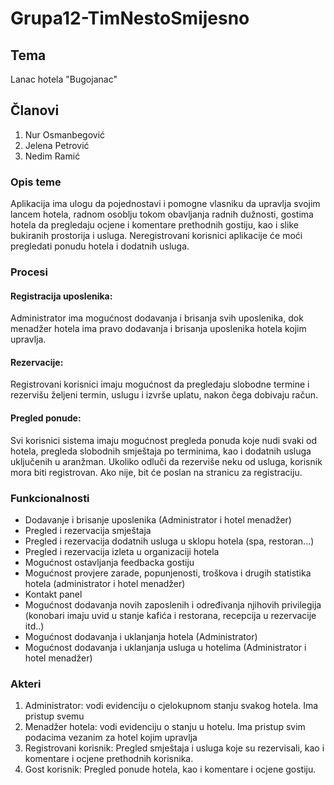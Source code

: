 # Grupa12-TimNestoSmijesno

## Tema
Lanac hotela "Bugojanac"

## Članovi 

1. Nur Osmanbegović
2. Jelena Petrović
3. Nedim Ramić

### Opis teme
Aplikacija ima ulogu da pojednostavi i pomogne vlasniku da upravlja svojim lancem hotela, radnom osoblju tokom obavljanja radnih dužnosti, gostima hotela da pregledaju ocjene i komentare prethodnih gostiju, kao i slike bukiranih prostorija i usluga. Neregistrovani korisnici aplikacije će moći pregledati ponudu hotela i dodatnih usluga.

### Procesi

#### Registracija uposlenika:
  Administrator ima mogućnost dodavanja i brisanja svih uposlenika, dok menadžer hotela ima pravo dodavanja i brisanja uposlenika hotela kojim upravlja.
  
#### Rezervacije:
  Registrovani korisnici imaju mogućnost da pregledaju slobodne termine i rezervišu željeni termin, uslugu i izvrše uplatu, nakon čega dobivaju račun.
  
#### Pregled ponude:
  Svi korisnici sistema imaju mogućnost pregleda ponuda koje nudi svaki od hotela, pregleda slobodnih smještaja po terminima, kao i dodatnih usluga uključenih u aranžman. Ukoliko odluči da rezerviše neku od usluga, korisnik mora biti registrovan. Ako nije, bit će poslan na stranicu za registraciju.
  
### Funkcionalnosti

- Dodavanje i brisanje uposlenika (Administrator i hotel menadžer)
- Pregled i rezervacija smještaja
- Pregled i rezervacija dodatnih usluga u sklopu hotela (spa, restoran...)
- Pregled i rezervacija izleta u organizaciji hotela
- Mogućnost ostavljanja feedbacka gostiju
- Mogućnost provjere zarade, popunjenosti, troškova i drugih statistika hotela (administrator i hotel menadžer)
- Kontakt panel
- Mogućnost dodavanja novih zaposlenih i određivanja njihovih privilegija (konobari imaju uvid u stanje kafića i restorana, recepcija u rezervacije itd..)
- Mogućnost dodavanja i uklanjanja hotela (Administrator)
- Mogućnost dodavanja i uklanjanja usluga u hotelima (Administrator i hotel menadžer)




### Akteri

1. Administrator: vodi evidenciju o cjelokupnom stanju svakog hotela. Ima pristup svemu
2. Menadžer hotela: vodi evidenciju o stanju u hotelu. Ima pristup svim podacima vezanim za hotel kojim upravlja
3. Registrovani korisnik: Pregled smještaja i usluga koje su rezervisali, kao i komentare i ocjene prethodnih korisnika.
4. Gost korisnik: Pregled ponude hotela, kao i komentare i ocjene gostiju. 
